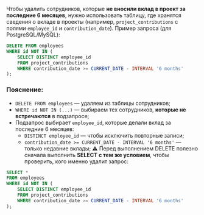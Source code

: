 Чтобы удалить сотрудников, которые **не вносили вклад в проект за последние 6 месяцев**, нужно использовать таблицу, где хранятся сведения о вкладе в проекты (например, `project_contributions` с полями `employee_id` и `contribution_date`).
Пример запроса (для PostgreSQL/MySQL):
```sql
DELETE FROM employees
WHERE id NOT IN (
    SELECT DISTINCT employee_id
    FROM project_contributions
    WHERE contribution_date >= CURRENT_DATE - INTERVAL '6 months'
);
```
### Пояснение:
- `DELETE FROM employees` — удаляем из таблицы сотрудников;
- `WHERE id NOT IN (...)` — выбираем тех сотрудников, **которые не встречаются** в подзапросе;
- Подзапрос выбирает `employee_id`, которые делали вклад за последние 6 месяцев:
    - `DISTINCT employee_id` — чтобы исключить повторные записи;
    - `contribution_date >= CURRENT_DATE - INTERVAL '6 months'` — только недавние вклады;
⚠️ Перед выполнением DELETE полезно сначала выполнить **SELECT с тем же условием**, чтобы проверить, кого именно удалит запрос:
```sql
SELECT *
FROM employees
WHERE id NOT IN (
    SELECT DISTINCT employee_id
    FROM project_contributions
    WHERE contribution_date >= CURRENT_DATE - INTERVAL '6 months'
);
```
